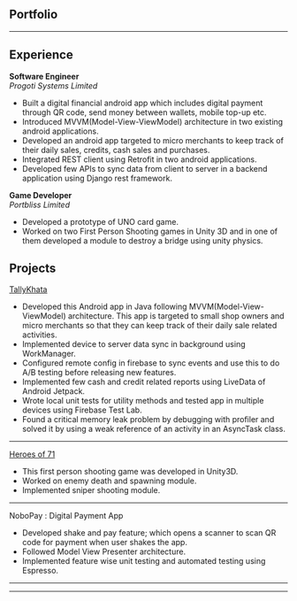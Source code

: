 ## Portfolio

---

## Experience

**Software Engineer**  
*Progoti Systems Limited*

- Built a digital financial android app which includes digital payment through QR code, send money between wallets, mobile top-up etc.
- Introduced MVVM(Model-View-ViewModel) architecture in two existing android applications.
- Developed an android app targeted to micro merchants to keep track of their daily sales, credits, cash sales and
purchases.
- Integrated REST client using Retrofit in two android applications.
- Developed few APIs to sync data from client to server in a backend application using Django rest framework.

**Game Developer**  
*Portbliss Limited*

- Developed a prototype of UNO card game.
- Worked on two First Person Shooting games in Unity 3D and in one of them developed a module to destroy a
bridge using unity physics.

## Projects

[TallyKhata](https://play.google.com/store/apps/details?id=com.progoti.tallykhata&hl=en&gl=US)

- Developed this Android app in Java following MVVM(Model-View-ViewModel) architecture. This app is targeted
to small shop owners and micro merchants so that they can keep track of their daily sale related activities.
- Implemented device to server data sync in background using WorkManager.
- Configured remote config in firebase to sync events and use this to do A/B testing before releasing new features.
- Implemented few cash and credit related reports using LiveData of Android Jetpack.
- Wrote local unit tests for utility methods and tested app in multiple devices using Firebase Test Lab.
- Found a critical memory leak problem by debugging with profiler and solved it by using a weak reference of an
activity in an AsyncTask class.



---
[Heroes of 71](https://play.google.com/store/apps/details?id=com.portbliss.ho71&hl=en&gl=US)

- This first person shooting game was developed in Unity3D.
- Worked on enemy death and spawning module.
- Implemented sniper shooting module.

---
NoboPay : Digital Payment App

- Developed shake and pay feature; which opens a scanner to scan QR code for payment when user shakes the app.
- Followed Model View Presenter architecture.
- Implemented feature wise unit testing and automated testing using Espresso.

---


---


